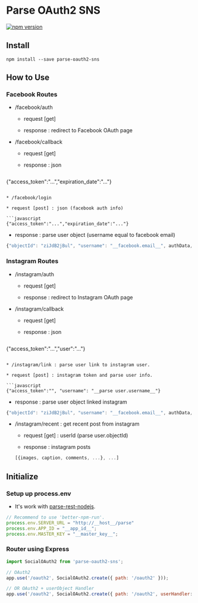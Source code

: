 Parse OAuth2 SNS
================

[![npm version](https://badge.fury.io/js/parse-oauth2-sns.svg)](https://badge.fury.io/js/parse-oauth2-sns)

Install
-------

```
npm install --save parse-oauth2-sns
```

How to Use
----------

### Facebook Routes

* /facebook/auth

  * request [get]

  * response : redirect to Facebook OAuth page

* /facebook/callback

  * request [get]

  * response : json

  ```javascript
 {"access_token":"...","expiration_date":"..."}
  ```

* /facebook/login

  * request [post] : json (facebook auth info)

  ```javascript
 {"access_token":"...","expiration_date":"..."}
  ```

  * response : parse user object (username equal to facebook email)

  ```javascript
 {"objectId": "ziJdB2jBul", "username": "__facebook.email__", authData, ...}
  ```

### Instagram Routes

* /instagram/auth

  * request [get]

  * response : redirect to Instagram OAuth page

* /instagram/callback

  * request [get]

  * response : json

  ```javascript
 {"access_token":"...","user":"..."}
  ```

* /instagram/link : parse user link to instagram user.

  * request [post] : instagram token and parse user info.

  ```javascript
  {"access_token":"", "username": "__parse user.username__"}
  ```

  * response : parse user object linked instagram

  ```javascript  
  {"objectId": "ziJdB2jBul", "username": "__facebook.email__", authData, ...}
  ```

* /instagram/recent : get recent post from instagram

  * request [get] : userId (parse user.objectId)

  * response : instagram posts

  ```javascript  
  [{images, caption, comments, ...}, ...]
  ```

Initialize
----------

### Setup up process.env

* It's work with [parse-rest-nodejs](https://github.com/gimdongwoo/parse-oauth2-sns).

```javascript
// Recommend to use 'better-npm-run'.
process.env.SERVER_URL = "http://__host__/parse"
process.env.APP_ID = "__app_id__";
process.env.MASTER_KEY = "__master_key__";
```

### Router using Express

```javascript
import SocialOAuth2 from 'parse-oauth2-sns';

// OAuth2
app.use('/oauth2', SocialOAuth2.create({ path: '/oauth2' }));

// OR OAuth2 + userObject Handler
app.use('/oauth2', SocialOAuth2.create({ path: '/oauth2', userHandler: function(req, user) { ...  return user; } }));
```
